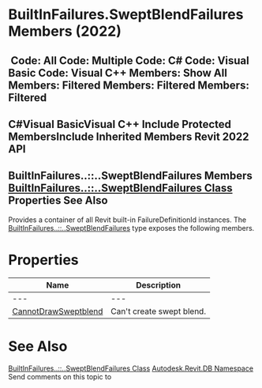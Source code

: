 # BuiltInFailures.SweptBlendFailures Members (2022)

﻿
 Code: All Code: Multiple Code: C# Code: Visual Basic Code: Visual C++  Members: Show All Members: Filtered Members: Filtered Members: Filtered   
---  
C#Visual BasicVisual C++
Include Protected MembersInclude Inherited Members
Revit 2022 API  
---  
BuiltInFailures..::..SweptBlendFailures Members  
[BuiltInFailures..::..SweptBlendFailures Class](4eb11449-7a30-b1f5-33aa-0a6065525434.md "BuiltInFailures.SweptBlendFailures Class") Properties See Also  
---  
Provides a container of all Revit built-in FailureDefinitionId instances.
The [BuiltInFailures..::..SweptBlendFailures](4eb11449-7a30-b1f5-33aa-0a6065525434.md "BuiltInFailures.SweptBlendFailures Class") type exposes the following members.
# Properties
| Name | Description |
| --- | --- |
| --- | --- | --- |
| [CannotDrawSweptblend](f6f45d0f-0c78-c3c9-0ad6-5e1aa06934ae.md "CannotDrawSweptblend Property") | Can't create swept blend. |

# See Also
[BuiltInFailures..::..SweptBlendFailures Class](4eb11449-7a30-b1f5-33aa-0a6065525434.md "BuiltInFailures.SweptBlendFailures Class")
[Autodesk.Revit.DB Namespace](87546ba7-461b-c646-cbb1-2cb8f5bff8b2.md "Autodesk.Revit.DB Namespace")
Send comments on this topic to 